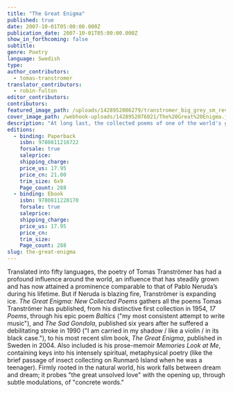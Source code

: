 ```yaml
---
title: "The Great Enigma"
published: true
date: 2007-10-01T05:00:00.000Z
publication_date: 2007-10-01T05:00:00.000Z
show_in_forthcoming: false
subtitle:
genre: Poetry
language: Swedish
type:
author_contributors:
  - tomas-transtromer
translator_contributors:
  - robin-fulton
editor_contributors:
contributors:
featured_image_path: /uploads/1428952086279/transtromer_big_grey_sm_rev.jpg
cover_image_path: /webhook-uploads/1428952076021/The%20Great%20Enigma.jpg
description: "At long last, the collected poems of one of the world's greatest living writers, Tomas Tranströmer, is now available in this comprehensive edition. "
editions:
  - binding: Paperback
    isbn: 9780811216722
    forsale: true
    saleprice:
    shipping_charge:
    price_us: 17.95
    price_cn: 21.00
    trim_size: 6x9
    Page_count: 288
  - binding: Ebook
    isbn: 9780811220170
    forsale: true
    saleprice:
    shipping_charge:
    price_us: 17.95
    price_cn:
    trim_size:
    Page_count: 288
slug: the-great-enigma
---
```


Translated into fifty languages, the poetry of Tomas Tranströmer has had a profound influence around the world, an influence that has steadily grown and has now attained a prominence comparable to that of Pablo Neruda’s during his lifetime. But if Neruda is blazing fire, Tranströmer is expanding ice. _The Great Enigma: New Collected Poems_ gathers all the poems Tomas Tranströmer has published, from his distinctive first collection in 1954, _17 Poems_, through his epic poem _Baltics_ ("my most consistent attempt to write music"), and _The Sad Gondola_, published six years after he suffered a debilitating stroke in 1990 ("I am carried in my shadow / like a violin / in its black case."), to his most recent slim book, _The Great Enigma_, published in Sweden in 2004. Also included is his prose-memoir _Memories Look at Me_, containing keys into his intensely spiritual, metaphysical poetry (like the brief passage of insect collecting on Runmarö Island when he was a teenager). Firmly rooted in the natural world, his work falls between dream and dream; it probes "the great unsolved love" with the opening up, through subtle modulations, of "concrete words."

